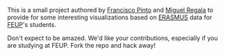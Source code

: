 This is a small project authored by [Francisco Pinto] and [Miguel Regala] to
provide for some interesting visualizations based on [ERASMUS] data for [FEUP]'s
students.

Don't expect to be amazed. We'd like your contributions, especially if you are
studying at FEUP. Fork the repo and hack away!

[Francisco Pinto]: http://twitter.com/franciscoapinto
[Miguel Regala]: http://twitter.com/Regala_
[FEUP]: http://fe.up.pt/si_uk/
[ERASMUS]: https://en.wikipedia.org/wiki/Erasmus_Programme
